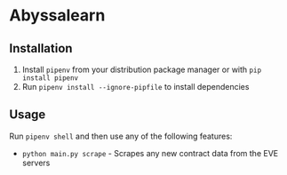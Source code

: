 # Abyssalearn

Installation
--------------------------------
1. Install `pipenv` from your distribution package manager or with `pip install pipenv`
2. Run `pipenv install --ignore-pipfile` to install dependencies

Usage
--------------------------------
Run `pipenv shell` and then use any of the following features:

* `python main.py scrape` - Scrapes any new contract data from the EVE servers